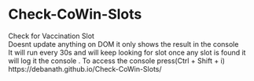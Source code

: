 # Check-CoWin-Slots

<p>Check for Vaccination Slot<br>
 Doesnt update anything on DOM it only shows the result in the console<br>
 It will run every 30s and will keep looking for slot once any slot is found it will log it the console . To access the console press(Ctrl + Shift + i)<br>
https://debanath.github.io/Check-CoWin-Slots/</p>
